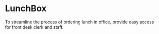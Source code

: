 # LunchBox
To streamline the process of ordering lunch in office, provide easy access for front desk clerk and staff.
